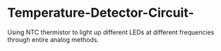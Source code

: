 # Temperature-Detector-Circuit-
Using NTC thermistor to light up different LEDs at different frequencies through entire analog methods. 

